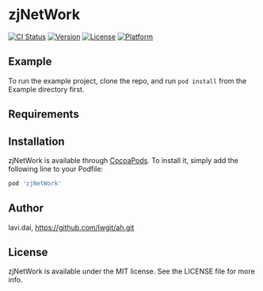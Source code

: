 # zjNetWork

[![CI Status](https://img.shields.io/travis/lavi.dai/zjNetWork.svg?style=flat)](https://travis-ci.org/lavi.dai/zjNetWork)
[![Version](https://img.shields.io/cocoapods/v/zjNetWork.svg?style=flat)](https://cocoapods.org/pods/zjNetWork)
[![License](https://img.shields.io/cocoapods/l/zjNetWork.svg?style=flat)](https://cocoapods.org/pods/zjNetWork)
[![Platform](https://img.shields.io/cocoapods/p/zjNetWork.svg?style=flat)](https://cocoapods.org/pods/zjNetWork)

## Example

To run the example project, clone the repo, and run `pod install` from the Example directory first.

## Requirements

## Installation

zjNetWork is available through [CocoaPods](https://cocoapods.org). To install
it, simply add the following line to your Podfile:

```ruby
pod 'zjNetWork'
```

## Author

lavi.dai, https://github.com/lwgit/ah.git

## License

zjNetWork is available under the MIT license. See the LICENSE file for more info.
